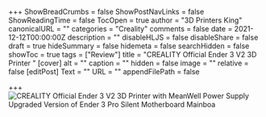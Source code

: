 +++
ShowBreadCrumbs = false
ShowPostNavLinks = false
ShowReadingTime = false
TocOpen = true
author = "3D Printers King"
canonicalURL = ""
categories = "Creality"
comments = false
date = 2021-12-12T00:00:00Z
description = ""
disableHLJS = false
disableShare = false
draft = true
hideSummary = false
hidemeta = false
searchHidden = false
showToc = true
tags = ["Review"]
title = "CREALITY Official Ender 3 V2 3D Printer "
[cover]
alt = ""
caption = ""
hidden = false
image = ""
relative = false
[editPost]
Text = ""
URL = ""
appendFilePath = false

+++
![CREALITY Official Ender 3 V2 3D Printer with MeanWell Power Supply Upgraded Version of Ender 3 Pro Silent Motherboard Mainboa](https://images-na.ssl-images-amazon.com/images/I/610lu9ni2jL._AC_UL604_SR604,400_.jpg)